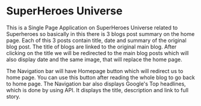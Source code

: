 # SuperHeroes Universe

This is a Single Page Application on SuperHeroes Universe related to Superheroes so basically in this there is 3 blogs post summary on the home page. Each of this 3 posts contain title, date and summary of the original blog post. The title of blogs are linked to the original main blog. After clicking on the title we will be redirected to the main blog posts which will also display date and the same image, that will replace the home page.

The Navigation bar will have Homepage button which will redirect us to home page. You can use this button after reading the whole blog to go back to home page. The Navigation bar also displays Google's Top headlines, which is done by using API. It displays the title, description and link to full story.
